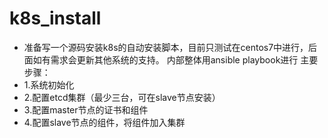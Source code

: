 # k8s_install
- 准备写一个源码安装k8s的自动安装脚本，目前只测试在centos7中进行，后面如有需求会更新其他系统的支持。
内部整体用ansible playbook进行
主要步骤：
- 1.系统初始化
- 2.配置etcd集群（最少三台，可在slave节点安装）
- 3.配置master节点的证书和组件
- 4.配置slave节点的组件，将组件加入集群
